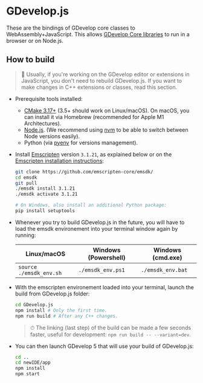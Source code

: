 # GDevelop.js

These are the bindings of GDevelop core classes to WebAssembly+JavaScript. This allows [GDevelop Core libraries](https://github.com/4ian/GDevelop) to run in a browser or on Node.js.

## How to build

> 👋 Usually, if you're working on the GDevelop editor or extensions in JavaScript, you don't need to rebuild GDevelop.js. If you want to make changes in C++ extensions or classes, read this section.

- Prerequisite tools installed:

  - [CMake 3.17+](http://www.cmake.org/) (3.5+ should work on Linux/macOS). On macOS, you can install it via Homebrew (recommended for Apple M1 Architectures).
  - [Node.js](https://nodejs.org/). (We recommend using [nvm](https://github.com/nvm-sh/nvm) to be able to switch between Node versions easily).
  - Python (via [pyenv](https://github.com/pyenv/pyenv) for versions management).

- Install [Emscripten](https://github.com/kripken/emscripten) version `3.1.21`, as explained below or on the [Emscripten installation instructions](http://kripken.github.io/emscripten-site/docs/getting_started/downloads.html):

  ```bash
  git clone https://github.com/emscripten-core/emsdk/
  cd emsdk
  git pull
  ./emsdk install 3.1.21
  ./emsdk activate 3.1.21

  # On Windows, also install an additional Python package:
  pip install setuptools
  ```

- Whenever you try to build GDevelop.js in the future, you will have to load the emsdk environement into your terminal window again by running:

  | Linux/macOS             | Windows (Powershell) | Windows (cmd.exe) |
  | ----------------------- | -------------------- | ----------------- |
  | `source ./emsdk_env.sh` | `./emsdk_env.ps1`    | `./emsdk_env.bat` |

- With the emscripten environement loaded into your terminal, launch the build from GDevelop.js folder:

  ```bash
  cd GDevelop.js
  npm install # Only the first time.
  npm run build # After any C++ changes.
  ```

  > ⏱ The linking (last step) of the build can be made a few seconds faster, useful for development: `npm run build -- --variant=dev`.

- You can then launch GDevelop 5 that will use your build of GDevelop.js:

  ```bash
  cd ..
  cd newIDE/app
  npm install
  npm start
  ```
